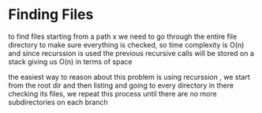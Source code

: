# Finding Files
  to find files starting from a path x we need to go through the entire file directory to make sure everything is checked, so time complexity is O(n) and since recurssion is used the previous recursive calls will be stored on a stack giving us O(n) in terms of space
  
  the easiest way to reason about this problem is using recurssion , we start from the root dir and then listing and going to every directory in there checking its files, we repeat this process until there are no more subdirectories on each branch
